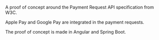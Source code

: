 A proof of concept around the Payment Request API specification from W3C.

Apple Pay and Google Pay are integrated in the payment requests.

The proof of concept is made in Angular and Spring Boot.
